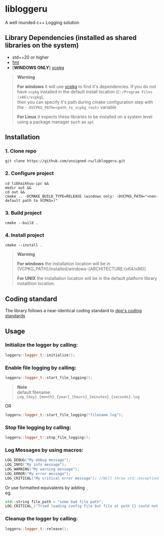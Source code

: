 # libloggeru
A well rounded c++ Logging solution

## Library Dependencies (installed as shared libraries on the system)
- std++20 or higher
- [fmt](https://github.com/fmtlib/fmt)
- [**WINDOWS ONLY**] [vcpkg](https://vcpkg.io/en/index.html)

> **Warning**
> 
> **For windows** it will use [vcpkg](https://vcpkg.io/en/index.html) to find it's dependencies. 
> If you do not have `vcpkg` installed in the default install location (`C:/Program Files (x86)/vcpkg`), <br>
> then you can specify it's path during cmake configuration step with the `--DVCPKG_PATH=<path_to_vcpkg_root>` variable
> 
> **For Linux** it expects these libraries to be installed on a system level using a package manager such as `apt`

## Installation
### 1. Clone repo
```
git clone https://github.com/unsigned-ru/libloggeru.git
```
### 2. Configure project
```
cd libhaikhuu-ipc && 
mkdir out &&
cd out &&
cmake .. -DCMAKE_BUILD_TYPE=RELEASE (windows only: -DVCPKG_PATH="<non-default path to VCPKG>)"
```
### 3. Build project
```
cmake --build .
```

### 4. Install project
```
cmake --install .
```

> **Warning**
> 
> **For windows** the installation location will be in {VCPKG_PATH}/installed/windows-{ARCHITECTURE:(x64/x86)}
>
> **For UNIX** the installation location will be in the default platform library installtion location.

## Coding standard
The library follows a near-identical coding standard to [dpp's coding standards](https://dpp.dev/coding-standards.html)

## Usage
### Initialize the logger by calling:
```cpp
loggeru::logger_t::initialize();
```

### Enable file logging by calling:
```cpp
loggeru::logger_t::start_file_logging();
```
> **Note** <br>
> default filename: `Log_{day}_{month}_{year}_{hours}_{minutes}_{seconds}.log`

OR 
```cpp
loggeru::logger_t::start_file_logging("filename.log");
```

### Stop file logging by calling:
```cpp
loggeru::logger_t::stop_file_logging();
```

### Log Messages by using macros:
```cpp
LOG_DEBUG("My debug message");
LOG_INFO("My info message");
LOG_WARNING("My warning message");
LOG_ERROR("My error message");
LOG_CRITICAL("My critical error message"); //Will throw std::exception&
```

Or use formatted equivalents by adding `_`<br>
eg. 
```cpp
std::string file_path = "some bad file path";
LOG_CRITICAL_("Tried loading config file but file at path {} could not be found", file_path);
```

### Cleanup the logger by calling:
```cpp
loggeru::logger_t::release();
```
